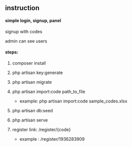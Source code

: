 ## instruction
#### simple login, signup, panel
signup with codes

admin can see users
#### steps:
1. composer install

2. php artisan key:generate

3. php artisan migrate

4. php artisan import:code path_to_file

    * example:  php artisan import:code sample_codes.xlsx

5. php artisan db:seed

6. php artisan serve

7. register link: /register/{code}

    * example : /register/1936283909



